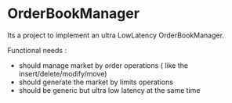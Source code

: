 # OrderBookManager

Its a project to implement an ultra LowLatency OrderBookManager.

Functional needs :

- should manage market by order operations ( like the insert/delete/modify/move)
- should generate the market by limits operations
- should be generic but ultra low latency at the same time
